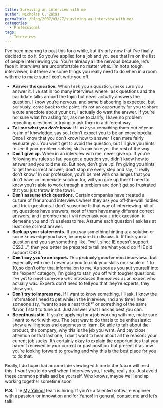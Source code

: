 ```yaml
---
title: Surviving an interview with me
author: Nicholas C. Zakas
permalink: /blog/2007/03/27/surviving-an-interview-with-me/
categories:
  - Professional
tags:
  - Interviews
---
```

I&#8217;ve been meaning to post this for a while, but it&#8217;s only now that I&#8217;ve finally decided to do it. So you&#8217;ve applied for a job and you see that I&#8217;m on the list of people interviewing you. You&#8217;re already a little nervous because, let&#8217;s face it, interviews are uncomfortable no matter what. I&#8217;m not a tough interviewer, but there are some things you really need to do when in a room with me to make sure I don&#8217;t write you off.

  * **Answer the question.** When I ask you a question, make sure you answer it. I&#8217;ve sat in too many interviews where I ask questions and the candidate talks around the topic but never actually answers the question. I know you&#8217;re nervous, and some blabbering is expected, but seriously, come back to the point. It&#8217;s not an opportunity for you to share a cute anecdote about your cat, I actually do want the answer. If you&#8217;re not sure what I&#8217;m asking for, ask me to clarify, I have no problem repeating questions or trying to ask them in a different way.
  * **Tell me what you don&#8217;t know.** If I ask you something that&#8217;s out of your realm of knowledge, say so. I don&#8217;t expect you to be an encyclopedia. Once I know that you don&#8217;t know how to answer, I can more fairly evaluate you. You won&#8217;t get to avoid the question, but I&#8217;ll give you hints to see if your problem-solving skills can take you the rest of the way.
  * **Don&#8217;t give up.** When in an interview with me, never give up. If you&#8217;re following my rules so far, you got a question you didn&#8217;t know how to answer and you told me so. But now, don&#8217;t give up! I&#8217;m giving you hints to get the correct answer; don&#8217;t stop me every step and say, &#8220;I really don&#8217;t know.&#8221; In our profession, you&#8217;ll be met with challenges that you don&#8217;t have an immediate solution for, will you give up then? I need to know you&#8217;re able to work through a problem and don&#8217;t get so frustrated that you just throw in the towel.
  * **Don&#8217;t assume trick questions.** Certain companies have created a culture of fear around interviews where they ask you off-the-wall riddles and trick questions. I don&#8217;t subscribe to that way of interviewing. All of my questions have answers, most of them have many different correct answers, and I promise that I will never ask you a trick question. It demeans you and it&#8217;s useless to me. Assume each question I ask has at least one correct answer.
  * **Back up your statements.** If you say something hinting at a solution or some knowledge you have, be prepared to discuss it. If I ask you a question and you say something like, &#8220;well, since IE doesn&#8217;t support CSS3&#8230;&#8221;, then you better be prepared to tell me what you&#8217;d do if IE did support CSS3.
  * **Don&#8217;t say you&#8217;re an expert.** This probably goes for most interviews, but especially with me. I never ask you to rank your skills on a scale of 1 to 10, so don&#8217;t offer that information to me. As soon as you put yourself into the &#8220;expert&#8221; category, I&#8217;m going to start you off with tougher questions. I&#8217;ve yet to meet someone who introduced themselves as an expert who actually was. Experts don&#8217;t need to tell you that they&#8217;re experts, they show you.
  * **Don&#8217;t try to impress me.** If I want to know something, I&#8217;ll ask. I know the information I need to get while in the interview, and any time I hear someone say, &#8220;want to see a neat trick?&#8221; or something of the same flavor, I start to tune out. Just answer what I ask as best you can.
  * **Be enthusiastic.** If you&#8217;re applying for a job working with me, make sure I want to work with you. The best way to do that is to be enthusiastic; show a willingness and eagerness to learn. Be able to talk about the product, the company, why this is the job you want. And pay close attention on that last one, I don&#8217;t want to hear about all the reasons your current job sucks. It&#8217;s certainly okay to explain the opportunities that you haven&#8217;t received in your current or past position, but present it as how you&#8217;re looking forward to growing and why this is the best place for you to do that.

Really, I do hope that anyone interviewing with me in the future will read this. I *want* you to do well when I interview you, I really, really do. Just avoid these common pitfalls and be yourself. Who knows, maybe we&#8217;ll end up working together sometime soon.

**P.S.** The <a title="My Yahoo!" rel="external" href="http://my.yahoo.com">My Yahoo!</a> team is hiring. If you&#8217;re a talented software engineer with a passion for innovation and for <a title="Yahoo!" rel="external" href="http://www.yahoo.com">Yahoo!</a> in general, <a title="Contact me" rel="internal" href="{{site.url}}/contact/">contact me</a> and let&#8217;s talk.
